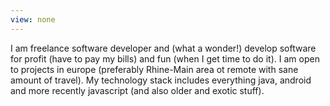 ```yaml
---
view: none
---
```


I am freelance software developer and (what a wonder!) develop software for profit (have to pay my bills) and fun (when I get time to do it). I am open to 
projects in europe (preferably Rhine-Main area ot remote with sane amount of travel). My technology stack includes everything java, android and more recently 
javascript (and also older and exotic stuff). 